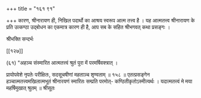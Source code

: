 +++
title = "१६१ ९१"

+++
कारण, श्रीनारायण ही, निखिल पदार्थो का आश्रय स्वरूप आत्म तत्त्व है । यह आत्मतत्त्व श्रीनारायण के प्रति उत्कण्ठा उद्बोधन का एकमात्र कारण ही है, आप सब के सहित श्रीभगवत् कथा प्रसङ्गः । 

श्रीभक्ति सन्दर्भः 

[[१२७]]

(६१) "अहञ्च संस्मारित आत्मतत्त्वं श्रुतं पुरा में परमर्षिवक्त्रात् । 

प्रायोपवेशे नृपतेः परीक्षितः, सदसूचषीणां महताञ्च शृण्वताम् ॥ १५८ ॥ एतत्प्रसङ्गेन हञ्चात्मतत्त्वमखिलात्मभूतं श्रीनारयणं स्मारितः सम्प्रति परमोत्- कण्ठितीकृतोऽस्मीत्यर्थः । यदात्मतत्त्वं मे मया महर्षिमुखात् श्रुतम् ॥ श्रीसूतः 

